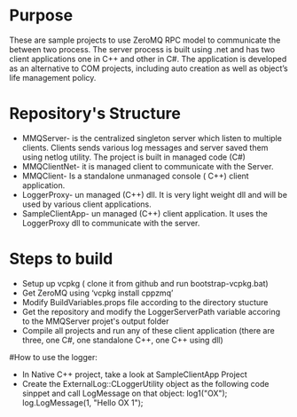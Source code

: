 # Purpose
These are sample projects to use ZeroMQ RPC model to communicate the between two process. The server process is built using .net and has two client applications one in C++ and other in C#.
The application is developed as an alternative to COM projects, including auto creation as well as object’s life management policy.

# Repository's Structure
* MMQServer- is the centralized singleton server which listen to multiple clients. Clients sends various log messages and server saved them using netlog utility. The project is built in managed code (C#)
* MMQClientNet- it is managed client to communicate with the Server. 
* MMQClient- Is a standalone unmanaged console ( C++) client application.
* LoggerProxy- un managed (C++) dll. It is very light weight dll and will be used by various client applications.
* SampleClientApp- un managed (C++) client application. It uses the LoggerProxy dll to communicate with the server.

# Steps to build
* Setup up vcpkg ( clone it from github and run bootstrap-vcpkg.bat)
* Get ZeroMQ using ‘vcpkg install cppzmq’
* Modify BuildVariables.props file according to the directory stucture
* Get the repository and modify the LoggerServerPath variable accoring to the MMQServer projet's output folder
* Compile all projects and run any of these client application (there are three, one C#, one standalone C++, one C++ using dll)

#How to use the logger:
* In Native C++ project, take a look at SampleClientApp Project
* Create the ExternalLog::CLoggerUtility object as the following code sinppet and call LogMessage on that object:
    log1("OX");
		log.LogMessage(1, "Hello OX 1");
